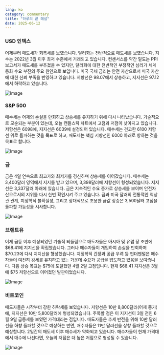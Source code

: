 ```yaml
---
lang: ko
category: commentary
title: "하루의 끝 해설"
date: 2025-06-12
---
```


### USD 인덱스

어제부터 매도세가 회복세를 보였습니다. 달러화는 전반적으로 매도세를 보였습니다. 지수는 2022년 3월 이후 최저 수준에서 거래되고 있습니다. 컨센서스를 약간 밑도는 PPI 보고서가 매도세를 부추겼을 수 있지만, 달러화에 대한 전반적인 부정적인 심리가 세계 통화 수요 부진의 주요 원인으로 보입니다. 미국 국채 금리는 안전 자산으로서 미국 자산에 대한 신뢰 부족을 반영하고 있습니다. 저항선은 98.07에서 상승하고, 지지선은 97.12에서 하락하고 있습니다.

![Image](https://markleighedu.github.io/img/Jun-2025/12-Jun-2025/price.jpg)

### S&P 500

매수세는 어제의 손실을 만회하고 상승세를 유지하기 위해 다시 나타났습니다. 기술적으로 모순되는 부분이 있는데, 오늘 캔들스틱 차트에서 고점과 저점이 낮아지고 있습니다. 저항선은 6098에, 지지선은 6039에 설정되어 있습니다. 매수세는 견고한 6100 저항선 위로 돌파하는 것을 목표로 하고, 매도세는 핵심 저항선인 6000 아래로 향하는 것을 목표로 합니다.

![Image](https://markleighedu.github.io/img/Jun-2025/12-Jun-2025/sp500.jpg)

### 금

금은 4일 연속으로 최고가와 최저가를 경신하며 상승세를 이어갔습니다. 매수세는 3,400달러 영역에서 지지를 받고 있으며, 3,398달러에 저항선이 형성되었습니다. 지지선은 3,337달러 아래에 있습니다. 금은 지속적인 수요 증가로 상승세를 보이며 안전자산으로서의 지위를 다시 한번 확인시켜 주고 있습니다. 금과 미국 달러의 전통적인 역상관 관계, 지정학적 불확실성, 그리고 상대적으로 조용한 금값 상승은 3,500달러 고점을 돌파할 가능성을 시사합니다.

![Image](https://markleighedu.github.io/img/Jun-2025/12-Jun-2025/gold.jpg)

### 브렌트유

어제 급등 이후 예상되었던 기술적 되돌림으로 매도자들은 아시아 및 유럽 장 초반에 $68.41에 지지선을 확립했습니다. 그러나 매수자들이 개입하여 손실을 만회하며 $70.23에 다시 지지선을 형성했습니다. 지정학적 긴장과 공급 우려 등 펀더멘털은 매수자들이 여전히 강세를 유지하고 있는 가운데 수요가 공급을 압도하고 있음을 보여줍니다. 다음 상승 목표는 $75에 도달했던 4월 2일 고점입니다. 현재 $68.41 지지선은 3월에 $75 저항선으로 이어졌던 발판이었습니다.

![Image](https://markleighedu.github.io/img/Jun-2025/12-Jun-2025/brentoil.jpg)

### 비트코인

매도자들은 시작부터 강한 하락세를 보였습니다. 저항선은 10만 8,800달러(어제 종가)에, 지지선은 10만 5,800달러에 형성되었습니다. 주목할 점은 이 지지선이 3일 전인 6월 9일 급등세를 보였던 가격대라는 점입니다. 매도자들은 추세 반전을 위해 10만 달러선을 하향 돌파할 것으로 예상하는 반면, 매수자들은 11만 달러선을 상향 돌파할 것으로 예상합니다. 2일간의 매도세 이후 매수세가 약화되고 있습니다. 매수자들이 현재 가격대에서 매수에 나선다면, 오늘의 저점은 더 높은 저점으로 형성될 수 있습니다.

![Image](https://markleighedu.github.io/img/Jun-2025/12-Jun-2025/bitcoin.jpg)


